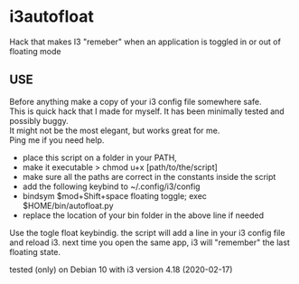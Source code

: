 # i3autofloat

Hack that makes I3 "remeber" when an application is toggled in or out of floating mode

## USE
Before anything make a copy of your i3 config file somewhere safe.  
This is quick hack that I made for myself. It has been minimally tested and possibly buggy.  
It might not be the most elegant, but works great for me.  
Ping me if you need help.  
 
- place this script on a folder in your PATH, 
- make it executable > chmod u+x [path/to/the/script]
- make sure all the paths are correct in the constants inside the script
- add the following keybind to ~/.config/i3/config
- bindsym $mod+Shift+space floating toggle; exec $HOME/bin/autofloat.py
- replace the location of your bin folder in the above line if needed

Use the togle float keybindig. the script will add a line in your i3 config file and reload i3. next time you open the same app, i3 will "remember" the last floating state.  

tested (only) on Debian 10 with i3 version 4.18 (2020-02-17)


